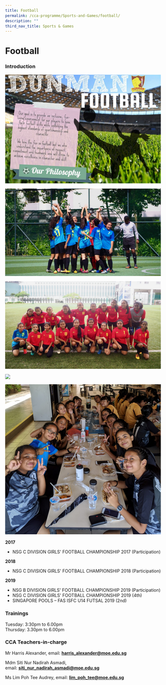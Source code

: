 ```yaml
---
title: Football
permalink: /cca-programme/Sports-and-Games/football/
description: ""
third_nav_title: Sports & Games
---
```

# Football

### Introduction

![](/images/Student%20Development%20Programme/CCA%20Programme/Sports%20&%20Games/football.jpg)

![](/images/Student%20Development%20Programme/CCA%20Programme/Sports%20&%20Games/Website2.jpg)

![](/images/Student%20Development%20Programme/CCA%20Programme/Sports%20&%20Games/Website3.jpg)

![](/images/Student%20Development%20Programme/CCA%20Programme/Sports%20&%20Games/Website4.jpg)

![](/images/Student%20Development%20Programme/CCA%20Programme/Sports%20&%20Games/cr%20Football%20Camp%202019.jpg)

**2017**  

*   NSG C DIVISION GIRLS' FOOTBALL CHAMPIONSHIP 2017 (Participation)

**2018**  

*   NSG C DIVISION GIRLS' FOOTBALL CHAMPIONSHIP 2018 (Participation)

**2019**   
*   NSG B DIVISION GIRLS' FOOTBALL CHAMPIONSHIP 2019 (Participation)  
*   NSG C DIVISION GIRLS' FOOTBALL CHAMPIONSHIP 2019 (4th)   
*   SINGAPORE POOLS – FAS ISFC U14 FUTSAL 2019 (2nd)

### Trainings

Tuesday: 3:30pm to 6.00pm  
Thursday: 3.30pm to 6.00pm

### CCA Teachers-in-charge
  
**[](mailto:lim_poh_tee@moe.edu.sg)**

Mr Harris Alexander, email: **[harris\_alexander@moe.edu.sg](mailto:harris_alexander@moe.edu.sg)**

Mdm Siti Nur Nadirah Asmadi, email: **[siti\_nur\_nadirah\_asmadi@moe.edu.sg](mailto:siti_nur_nadirah_asmadi@moe.edu.sg)**

Ms Lim Poh Tee Audrey, email: **[lim\_poh\_tee@moe.edu.sg](mailto:lim_poh_tee@moe.edu.sg)**